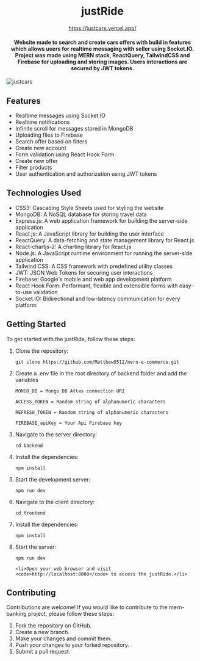 <div align="center">
<h1>justRide</h1>

<a href='https://justcars.vercel.app/'>https://justcars.vercel.app/</a>

<h4>
Website made to search and create cars offers with build in features which allows users for realtime messaging with seller using Socket.IO. Project was made using MERN stack, ReactQuery, TailwindCSS and Firebase for uploading and storing images. Users interactions are secured by JWT tokens.
</h4>
</div>

![justcars](https://github.com/Matthew9512/mern-cars-announcement/assets/108298198/ef3e1c9f-e1d1-4203-8386-cca1937cd2d7)

<h2>Features</h2>

<ul>
  <li>Realtime messages using Socket.IO</li>
  <li>Realtime notifications</li>
  <li>Infinite scroll for messages stored in MongoDB</li>
  <li>Uploading files to Firebase</li>
  <li>Search offer based on filters</li>
  <li>Create new account</li>
  <li>Form validation using React Hook Form</li>
  <li>Create new offer</li>
  <li>Filter products</li>
  <li>User authentication and authorization using JWT tokens</li>
</ul>

  <h2>Technologies Used</h2>
  <ul>
    <li>CSS3: Cascading Style Sheets used for styling the website</li>
    <li>MongoDB: A NoSQL database for storing travel data</li>
    <li>Express.js: A web application framework for building the server-side application</li>
    <li>React.js: A JavaScript library for building the user interface</li>
    <li>ReactQuery: A data-fetching and state management library for React.js</li>
    <li>React-chartjs-2: A charting library for React.js</li>
    <li>Node.js: A JavaScript runtime environment for running the server-side application</li>
    <li>Tailwind CSS: A CSS framework with predefined utility classes</li>
    <li>JWT: JSON Web Tokens for securing user interactions</li>
    <li>Firebase: Google's mobile and web app development platform</li>
    <li>React Hook Form: Performant, flexible and extensible forms with easy-to-use validation</li>
    <li>Socket.IO: Bidirectional and low-latency communication for every platform</li>
  </ul>

  <h2>Getting Started</h2>

  <p>To get started with the justRide, follow these steps:</p>
  <ol>
    <li>Clone the repository:</li>
    <pre><code>git clone https://github.com/Matthew9512/mern-e-commerce.git</code></pre>
    <li>Create a .env file in the root directory of backend folder and add the variables</li>
    <pre><code>MONGO_DB = Mongo DB Atlas connection URI</code></pre>
    <pre><code>ACCESS_TOKEN = Random string of alphanumeric characters</code></pre>
    <pre><code>REFRESH_TOKEN = Random string of alphanumeric characters</code></pre>
    <pre><code>FIREBASE_apiKey = Your Api Firebase key</code></pre>
    <li>Navigate to the server directory:</li>
    <pre><code>cd backend</code></pre>
    <li>Install the dependencies:</li>
    <pre><code>npm install</code></pre>
    <li>Start the development server:</li>
    <pre><code>npm run dev</code></pre>
    <li>Navigate to the client directory:</li>
    <pre><code>cd frontend</code></pre>
    <li>Install the dependencies:</li>
    <pre><code>npm install</code></pre>
    <li>Start the server:</li>
    <pre><code>npm run dev</code></pre>
    
    <li>Open your web browser and visit <code>http://localhost:8000</code> to access the justRide.</li>
  </ol>
  
  <h2>Contributing</h2>
  <p>Contributions are welcome! If you would like to contribute to the mern-banking project, please follow these steps:</p>
  <ol>
    <li>Fork the repository on GitHub.</li>
    <li>Create a new branch.</li>
    <li>Make your changes and commit them.</li>
    <li>Push your changes to your forked repository.</li>
    <li>Submit a pull request.</li>
  </ol>
